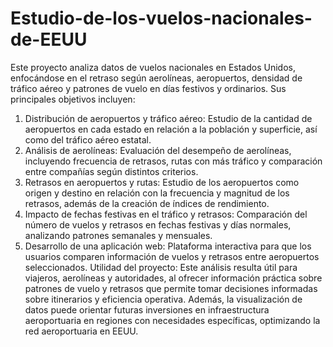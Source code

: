 # Estudio-de-los-vuelos-nacionales-de-EEUU
Este proyecto analiza datos de vuelos nacionales en Estados Unidos, enfocándose en el retraso según aerolíneas, aeropuertos, densidad de tráfico aéreo y patrones de vuelo en días festivos y ordinarios. Sus principales objetivos incluyen:

  1. Distribución de aeropuertos y tráfico aéreo: Estudio de la cantidad de aeropuertos en cada estado en relación a la población y superficie, así como del tráfico aéreo estatal.
  2. Análisis de aerolíneas: Evaluación del desempeño de aerolíneas, incluyendo frecuencia de retrasos, rutas con más tráfico y comparación entre compañías según distintos criterios.
  3. Retrasos en aeropuertos y rutas: Estudio de los aeropuertos como origen y destino en relación con la frecuencia y magnitud de los retrasos, además de la creación de índices de                rendimiento.
  4. Impacto de fechas festivas en el tráfico y retrasos: Comparación del número de vuelos y retrasos en fechas festivas y días normales, analizando patrones semanales y mensuales.
  5. Desarrollo de una aplicación web: Plataforma interactiva para que los usuarios comparen información de vuelos y retrasos entre aeropuertos seleccionados.
Utilidad del proyecto: Este análisis resulta útil para viajeros, aerolíneas y autoridades, al ofrecer información práctica sobre patrones de vuelo y retrasos que permite tomar decisiones informadas sobre itinerarios y eficiencia operativa. Además, la visualización de datos puede orientar futuras inversiones en infraestructura aeroportuaria en regiones con necesidades específicas, optimizando la red aeroportuaria en EEUU.








